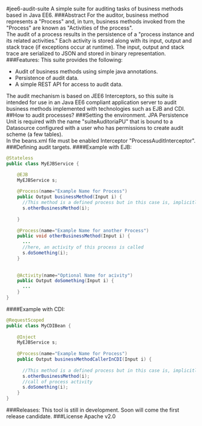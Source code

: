 #jee6-audit-suite
A simple suite for auditing tasks of business methods based in Java EE6.
###Abstract
For the auditor, business method represents a "Process" and, in turn, business methods invoked from the "Process" are known as "Activities of the process".
<br>The audit of a process results in the persistence of a "process instance and its related activities." Each activity is stored along with its input, output and stack trace (if exceptions occur at runtime). The input, output and stack trace are serialized to JSON and stored in binary representation.
###Features:
This suite provides the following:
* Audit of business methods using simple java annotations.
* Persistence of audit data.
* A simple REST API for access to audit data.

The audit mechanism is based on JEE6 Interceptors, so this suite is intended for use in an Java EE6 compliant application server to audit business methods implemented with technologies such as EJB and CDI.
##How to audit processes?
###Setting the environment.
JPA Persistence Unit is required with the name "suiteAuditoriaPU" that is bound to a Datasource configured with a user who has permissions to create audit scheme (a few tables).
<br>In the beans.xml file must be enabled Interceptor "ProcessAuditInterceptor".
###Defining audit targets.
####Example with EJB:
```java
@Stateless
public class MyEJBService {

    @EJB
    MyEJBService s;
    
    @Process(name="Example Name for Process")
    public Output businessMethod(Input i) {
      //This method is a defined process but in this case is, implicitly, an activity
      s.otherBusinessMethod(i);
      
    }
    
    @Process(name="Example Name for another Process")
    public void otherBusinessMethod(Input i) {
      ...
      //here, an activity of this process is called
      s.doSomething(i);
    }
    
    
    @Activity(name="Optional Name for acivity")
    public Output doSomething(Input i) {
      ...
    }
}
```
####Example with CDI:
```java
@RequestScoped
public class MyCDIBean {
    
    @Inject
    MyEJBService s;
    
    @Process(name="Example Name for Process")
    public Output businessMethodCallerInCDI(Input i) {
      
      //This method is a defined process but in this case is, implicitly, an activity
      s.otherBusinessMethod(i);
      //call of process activity
      s.doSomething(i);
    } 
}
```
###Releases:
This tool is still in development. Soon will come the first release candidate.
###License
Apache v2.0
